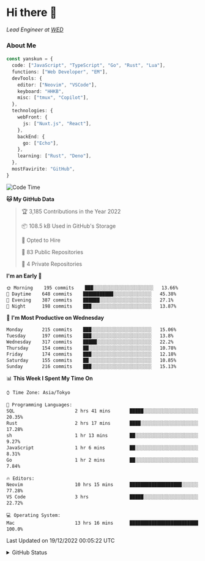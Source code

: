 # Hi there&nbsp;:wave:

_Lead Engineer at [WED](https://github.com/wedinc)_

### About Me

```ts
const yanskun = {
  code: ["JavaScript", "TypeScript", "Go", "Rust", "Lua"],
  functions: ["Web Developer", "EM"],
  devTools: {
    editor: ["Neovim", "VSCode"],
    keyboard: "HHKB",
    misc: ["tmux", "Copilot"],
  },
  technologies: {
    webFront: {
      js: ["Nuxt.js", "React"],
    },
    backEnd: {
      go: ["Echo"],
    },
    learning: ["Rust", "Deno"],
  },
  mostFavirite: "GitHub",
}
```

<!--START_SECTION:waka-->
![Code Time](http://img.shields.io/badge/Code%20Time-25%20hrs%201%20min-blue)

**🐱 My GitHub Data** 

> 🏆 3,185 Contributions in the Year 2022
 > 
> 📦 108.5 kB Used in GitHub's Storage 
 > 
> 💼 Opted to Hire
 > 
> 📜 83 Public Repositories 
 > 
> 🔑 4 Private Repositories  
 > 
**I'm an Early 🐤** 

```text
🌞 Morning    195 commits    ███░░░░░░░░░░░░░░░░░░░░░░   13.66% 
🌆 Daytime    648 commits    ███████████░░░░░░░░░░░░░░   45.38% 
🌃 Evening    387 commits    ██████░░░░░░░░░░░░░░░░░░░   27.1% 
🌙 Night      198 commits    ███░░░░░░░░░░░░░░░░░░░░░░   13.87%

```
📅 **I'm Most Productive on Wednesday** 

```text
Monday       215 commits    ███░░░░░░░░░░░░░░░░░░░░░░   15.06% 
Tuesday      197 commits    ███░░░░░░░░░░░░░░░░░░░░░░   13.8% 
Wednesday    317 commits    █████░░░░░░░░░░░░░░░░░░░░   22.2% 
Thursday     154 commits    ██░░░░░░░░░░░░░░░░░░░░░░░   10.78% 
Friday       174 commits    ███░░░░░░░░░░░░░░░░░░░░░░   12.18% 
Saturday     155 commits    ██░░░░░░░░░░░░░░░░░░░░░░░   10.85% 
Sunday       216 commits    ███░░░░░░░░░░░░░░░░░░░░░░   15.13%

```


📊 **This Week I Spent My Time On** 

```text
⌚︎ Time Zone: Asia/Tokyo

💬 Programming Languages: 
SQL                      2 hrs 41 mins       █████░░░░░░░░░░░░░░░░░░░░   20.35% 
Rust                     2 hrs 17 mins       ████░░░░░░░░░░░░░░░░░░░░░   17.28% 
sh                       1 hr 13 mins        ██░░░░░░░░░░░░░░░░░░░░░░░   9.27% 
JavaScript               1 hr 6 mins         ██░░░░░░░░░░░░░░░░░░░░░░░   8.31% 
Go                       1 hr 2 mins         ██░░░░░░░░░░░░░░░░░░░░░░░   7.84%

🔥 Editors: 
Neovim                   10 hrs 15 mins      ███████████████████░░░░░░   77.28% 
VS Code                  3 hrs               █████░░░░░░░░░░░░░░░░░░░░   22.72%

💻 Operating System: 
Mac                      13 hrs 16 mins      █████████████████████████   100.0%

```


 Last Updated on 19/12/2022 00:05:22 UTC
<!--END_SECTION:waka-->

<details>
<summary>GitHub Status</summary>
<picture>
  <source media="(prefers-color-scheme: dark)" srcset="https://raw.githubusercontent.com/yanskun/yanskun/master/profile-summary-card-output/nord_dark/0-profile-details.svg">
 <img src="https://raw.githubusercontent.com/yanskun/yanskun/master/profile-summary-card-output/default/0-profile-details.svg">
</picture>
<br>
<picture>
  <source media="(prefers-color-scheme: dark)" srcset="https://raw.githubusercontent.com/yanskun/yanskun/master/profile-summary-card-output/nord_dark/1-repos-per-language.svg">
 <img src="https://raw.githubusercontent.com/yanskun/yanskun/master/profile-summary-card-output/default/1-repos-per-language.svg">
</picture>
<picture>
  <source media="(prefers-color-scheme: dark)" srcset="https://raw.githubusercontent.com/yanskun/yanskun/master/profile-summary-card-output/nord_dark/2-most-commit-language.svg">
 <img src="https://raw.githubusercontent.com/yanskun/yanskun/master/profile-summary-card-output/default/2-most-commit-language.svg">
</picture>
<br>
<picture>
  <source media="(prefers-color-scheme: dark)" srcset="https://raw.githubusercontent.com/yanskun/yanskun/master/profile-summary-card-output/nord_dark/3-stats.svg">
 <img src="https://raw.githubusercontent.com/yanskun/yanskun/master/profile-summary-card-output/default/3-stats.svg">
</picture>
<picture>
  <source media="(prefers-color-scheme: dark)" srcset="https://raw.githubusercontent.com/yanskun/yanskun/master/profile-summary-card-output/nord_dark/4-productive-time.svg">
 <img src="https://raw.githubusercontent.com/yanskun/yanskun/master/profile-summary-card-output/default/4-productive-time.svg">
</picture>
</details>
